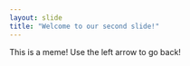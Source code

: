 ```yaml
---
layout: slide
title: "Welcome to our second slide!"
---
```

This is a meme!
Use the left arrow to go back!

